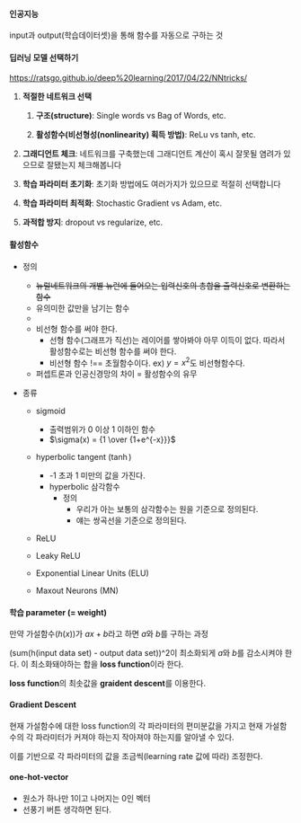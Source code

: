#### 인공지능

input과 output(학습데이터셋)을 통해 함수를 자동으로 구하는 것

#### 딥러닝 모델 선택하기

https://ratsgo.github.io/deep%20learning/2017/04/22/NNtricks/

1. **적절한 네트워크 선택**

   1) **구조(structure)**: Single words vs Bag of Words, etc.

   2) **활성함수(비선형성(nonlinearity) 획득 방법)**: ReLu vs tanh, etc.

2. **그래디언트 체크**: 네트워크를 구축했는데 그래디언트 계산이 혹시 잘못될 염려가 있으므로 잘됐는지 체크해봅니다

3. **학습 파라미터 초기화**: 초기화 방법에도 여러가지가 있으므로 적절히 선택합니다

4. **학습 파라미터 최적화**: Stochastic Gradient vs Adam, etc.

5. **과적합 방지**: dropout vs regularize, etc.

#### 활성함수

* 정의

  * ~~뉴럴네트워크의 개별 뉴런에 들어오는 입력신호의 총합을 출력신호로 변환하는 함수~~
  * 유의미한 값만을 남기는 함수
  * 
  * 비선형 함수를 써야 한다.
    * 선형 함수(그래프가 직선)는 레이어를 쌓아봐야 아무 이득이 없다. 따라서 활성함수로는 비선형 함수를 써야 한다.
    * 비선형 함수 !== 초월함수이다. ex) $y=x^2$도 비선형함수다.
  * 퍼셉트론과 인공신경망의 차이 = 활성함수의 유무

* 종류

  * sigmoid
    - 출력범위가 0 이상 1 이하인 함수
    - $\sigma(x) = {1 \over {1+e^{-x}}}$
  * hyperbolic tangent ($\tanh$)
    - -1 초과 1 미만의 값을 가진다.
    - hyperbolic 삼각함수
      - 정의
        - 우리가 아는 보통의 삼각함수는 원을 기준으로 정의된다.
        - 얘는 쌍곡선을 기준으로 정의된다.

  * ReLU
  * Leaky ReLU
  * Exponential Linear Units (ELU)
  * Maxout Neurons (MN)

#### 학습 parameter (= weight)

만약 가설함수($h(x)$)가 $ax+b$라고 하면 $a$와 $b$를 구하는 과정

(sum(h(input data set) - output data set))^2이 최소화되게 $a$와 $b$를 감소시켜야 한다. 이 최소화돼야하는 합을 **loss function**이라 한다.

**loss function**의 최솟값을 **graident descent**를 이용한다.

#### Gradient Descent

현재 가설함수에 대한 loss function의 각 파라미터의 편미분값을 가지고 현재 가설함수의 각 파라미터가 커져야 하는지 작아져야 하는지를 알아낼 수 있다.

이를 기반으로 각 파라미터의 값을 조금씩(learning rate 값에 따라) 조정한다.

#### one-hot-vector

- 원소가 하나만 1이고 나머지는 0인 벡터
- 선풍기 버튼 생각하면 된다.